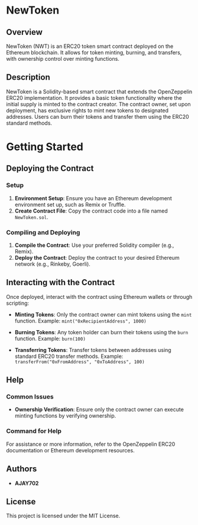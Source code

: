 # NewToken

## Overview

NewToken (NWT) is an ERC20 token smart contract deployed on the Ethereum blockchain. It allows for token minting, burning, and transfers, with ownership control over minting functions.

## Description

NewToken is a Solidity-based smart contract that extends the OpenZeppelin ERC20 implementation. It provides a basic token functionality where the initial supply is minted to the contract creator. The contract owner, set upon deployment, has exclusive rights to mint new tokens to designated addresses. Users can burn their tokens and transfer them using the ERC20 standard methods.

# Getting Started

## Deploying the Contract

### Setup

1. **Environment Setup**: Ensure you have an Ethereum development environment set up, such as Remix or Truffle.
2. **Create Contract File**: Copy the contract code into a file named `NewToken.sol`.

### Compiling and Deploying

1. **Compile the Contract**: Use your preferred Solidity compiler (e.g., Remix).
2. **Deploy the Contract**: Deploy the contract to your desired Ethereum network (e.g., Rinkeby, Goerli).

## Interacting with the Contract

Once deployed, interact with the contract using Ethereum wallets or through scripting:

- **Minting Tokens**: Only the contract owner can mint tokens using the `mint` function.
  Example: `mint("0xRecipientAddress", 1000)`

- **Burning Tokens**: Any token holder can burn their tokens using the `burn` function.
  Example: `burn(100)`

- **Transferring Tokens**: Transfer tokens between addresses using standard ERC20 transfer methods.
  Example: `transferFrom("0xFromAddress", "0xToAddress", 100)`

## Help

### Common Issues

- **Ownership Verification**: Ensure only the contract owner can execute minting functions by verifying ownership.

### Command for Help

For assistance or more information, refer to the OpenZeppelin ERC20 documentation or Ethereum development resources.

## Authors

- **AJAY702**

## License

This project is licensed under the MIT License.
